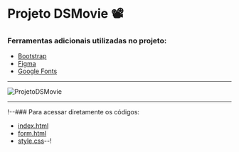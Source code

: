 # Projeto DSMovie 📽

<!-- Links de referênca -->
[Figma]: https://www.figma.com/design/ 
[Bootstrap]: https://getbootstrap.com/docs/5.1/getting-started/introduction/ 
[Google Fonts]:  https://fonts.google.com 
<!---->

### Ferramentas adicionais utilizadas no projeto:
* [Bootstrap]
* [Figma]
* [Google Fonts]
---

![ProjetoDSMovie](https://cdn.discordapp.com/attachments/887544607599120404/952572785673261197/unknown.png)

---

!--### Para acessar diretamente os códigos:
- [index.html](index.html)
- [form.html](form.html)
- [style.css](css/style.css)--!

